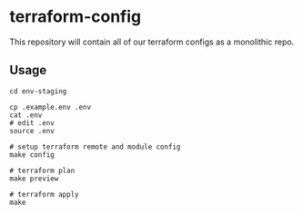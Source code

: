 # terraform-config

This repository will contain all of our terraform configs as a monolithic repo.

## Usage

    cd env-staging

    cp .example.env .env
    cat .env
    # edit .env
    source .env

    # setup terraform remote and module config
    make config

    # terraform plan
    make preview

    # terraform apply
    make
